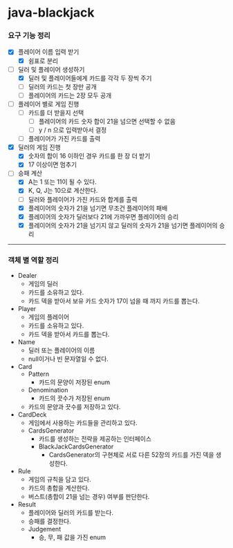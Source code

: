 # java-blackjack

### 요구 기능 정리

- [x] 플레이어 이름 입력 받기
    - [x] 쉼표로 분리
- [ ] 딜러 및 플레이어 생성하기
    - [x] 딜러 및 플레이어들에게 카드를 각각 두 장씩 주기
    - [ ] 딜러의 카드는 첫 장만 공개
    - [ ] 플레이어의 카드는 2장 모두 공개
- [ ] 플레이어 별로 게임 진행
    - [ ] 카드를 더 받을지 선택
        - [ ] 플레이어의 카드 숫자 합이 21을 넘으면 선택할 수 없음
        - [ ] y / n 으로 입력받아서 결정
    - [ ] 플레이어가 가진 카드를 출력
- [x] 딜러의 게임 진행
    - [x] 숫자의 합이 16 이하인 경우 카드를 한 장 더 받기
    - [x] 17 이상이면 멈추기
- [ ] 승패 계산
    - [x] A는 1 또는 11이 될 수 있다.
    - [x] K, Q, J는 10으로 계산한다.
    - [ ] 딜러와 플레이어가 가진 카드와 합계를 출력
    - [x] 플레이어의 숫자가 21을 넘기면 무조건 플레이어의 패배
    - [x] 플레이어의 숫자가 딜러보다 21에 가까우면 플레이어의 승리
    - [x] 플레이어의 숫자가 21을 넘기지 않고 딜러의 숫자가 21을 넘기면 플레이어의 승리

---

### 객체 별 역할 정리

- Dealer
    - 게임의 딜러
    - 카드를 소유하고 있다.
    - 카드 덱을 받아서 보유 카드 숫자가 17이 넘을 때 까지 카드를 뽑는다.
- Player
    - 게임의 플레이어
    - 카드를 소유하고 있다.
    - 카드 덱을 받아서 카드를 뽑는다.
- Name
    - 딜러 또는 플레이어의 이름
    - null이거나 빈 문자열일 수 없다.
- Card
    - Pattern
        - 카드의 문양이 저장된 enum
    - Denomination
        - 카드의 끗수가 저장된 enum
    - 카드의 문양과 끗수를 저장하고 있다.
- CardDeck
    - 게임에서 사용하는 카드들을 관리하고 있다.
    - CardsGenerator
        - 카드를 생성하는 전략을 제공하는 인터페이스
        - BlackJackCardsGenerator
            - CardsGenerator의 구현체로 서로 다른 52장의 카드를 가진 덱을 생성한다.
- Rule
    - 게임의 규칙을 담고 있다.
    - 카드의 총합을 계산한다.
    - 버스트(총합이 21을 넘는 경우) 여부를 판단한다.
- Result
    - 플레이어와 딜러의 카드를 받는다.
    - 승패를 결정한다.
    - Judgement
        - 승, 무, 패 값을 가진 enum